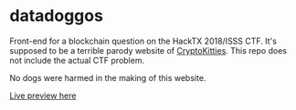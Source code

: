 # datadoggos
Front-end for a blockchain question on the HackTX 2018/ISSS CTF. It's supposed to be a terrible parody website of [CryptoKitties](https://www.cryptokitties.co/).
This repo does not include the actual CTF problem.

No dogs were harmed in the making of this website.

[Live preview here](https://imthereal.github.io/datadoggos)
